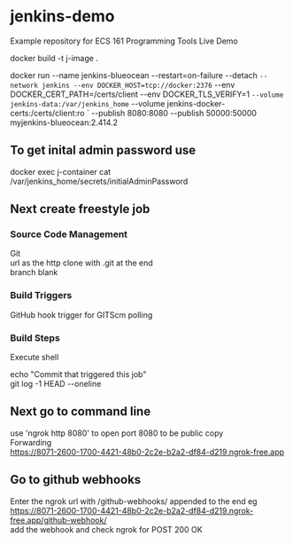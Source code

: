 # jenkins-demo

Example repository for ECS 161 Programming Tools Live Demo

docker build -t j-image .

docker run --name jenkins-blueocean --restart=on-failure --detach `
  --network jenkins --env DOCKER_HOST=tcp://docker:2376 `
  --env DOCKER_CERT_PATH=/certs/client --env DOCKER_TLS_VERIFY=1 `
  --volume jenkins-data:/var/jenkins_home `
  --volume jenkins-docker-certs:/certs/client:ro `
  --publish 8080:8080 --publish 50000:50000 myjenkins-blueocean:2.414.2

## To get inital admin password use

docker exec j-container cat /var/jenkins_home/secrets/initialAdminPassword

## Next create freestyle job

### Source Code Management  

Git  
url as the http clone with .git at the end  
branch blank  

### Build Triggers

GitHub hook trigger for GITScm polling

### Build Steps

Execute shell

echo "Commit that triggered this job"  
git log -1 HEAD --oneline

## Next go to command line

use 'ngrok http 8080' to open port 8080 to be public
copy  
Forwarding  
https://8071-2600-1700-4421-48b0-2c2e-b2a2-df84-d219.ngrok-free.app

## Go to github webhooks

Enter the ngrok url with /github-webhooks/ appended to the end eg  
https://8071-2600-1700-4421-48b0-2c2e-b2a2-df84-d219.ngrok-free.app/github-webhook/  
add the webhook and check ngrok for POST 200 OK

